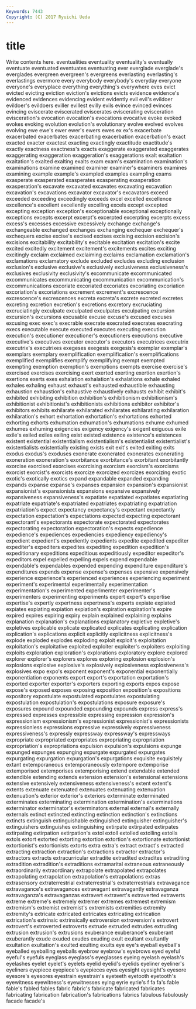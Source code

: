 ```yaml
---
Keywords: 7443 
Copyright: (C) 2017 Ryuichi Ueda
---
```


# title

Write contents here.
 eventualities eventuality eventuality's
eventually eventuate eventuated eventuates eventuating ever everglade everglade's everglades evergreen
evergreen's evergreens everlasting everlasting's everlastings evermore every everybody everybody's everyday
everyone everyone's everyplace everything everything's everywhere eves evict evicted evicting
eviction eviction's evictions evicts evidence evidence's evidenced evidences evidencing evident
evidently evil evil's evildoer evildoer's evildoers eviller evillest evilly evils
evince evinced evinces evincing eviscerate eviscerated eviscerates eviscerating evisceration evisceration's
evocation evocation's evocations evocative evoke evoked evokes evoking evolution evolution's
evolutionary evolve evolved evolves evolving ewe ewe's ewer ewer's ewers
ewes ex ex's exacerbate exacerbated exacerbates exacerbating exacerbation exacerbation's exact
exacted exacter exactest exacting exactingly exactitude exactitude's exactly exactness exactness's
exacts exaggerate exaggerated exaggerates exaggerating exaggeration exaggeration's exaggerations exalt exaltation
exaltation's exalted exalting exalts exam exam's examination examination's examinations examine
examined examiner examiner's examiners examines examining example example's exampled examples
exampling exams exasperate exasperated exasperates exasperating exasperation exasperation's excavate excavated
excavates excavating excavation excavation's excavations excavator excavator's excavators exceed exceeded
exceeding exceedingly exceeds excel excelled excellence excellence's excellent excellently excelling
excels except excepted excepting exception exception's exceptionable exceptional exceptionally exceptions
excepts excerpt excerpt's excerpted excerpting excerpts excess excess's excesses excessive
excessively exchange exchange's exchangeable exchanged exchanges exchanging exchequer exchequer's exchequers
excise excise's excised excises excising excision excision's excisions excitability excitability's
excitable excitation excitation's excite excited excitedly excitement excitement's excitements excites
exciting excitingly exclaim exclaimed exclaiming exclaims exclamation exclamation's exclamations exclamatory
exclude excluded excludes excluding exclusion exclusion's exclusive exclusive's exclusively exclusiveness
exclusiveness's exclusives exclusivity exclusivity's excommunicate excommunicated excommunicates excommunicating excommunication excommunication's
excommunications excoriate excoriated excoriates excoriating excoriation excoriation's excoriations excrement excrement's
excrescence excrescence's excrescences excreta excreta's excrete excreted excretes excreting excretion
excretion's excretions excretory excruciating excruciatingly exculpate exculpated exculpates exculpating excursion
excursion's excursions excusable excuse excuse's excused excuses excusing exec exec's
execrable execrate execrated execrates execrating execs executable execute executed executes
executing execution execution's executioner executioner's executioners executions executive executive's executives
executor executor's executors executrices executrix executrix's executrixes exegeses exegesis exegesis's
exemplar exemplar's exemplars exemplary exemplification exemplification's exemplifications exemplified exemplifies exemplify
exemplifying exempt exempted exempting exemption exemption's exemptions exempts exercise exercise's
exercised exercises exercising exert exerted exerting exertion exertion's exertions exerts
exes exhalation exhalation's exhalations exhale exhaled exhales exhaling exhaust exhaust's
exhausted exhaustible exhausting exhaustion exhaustion's exhaustive exhaustively exhausts exhibit exhibit's
exhibited exhibiting exhibition exhibition's exhibitionism exhibitionism's exhibitionist exhibitionist's exhibitionists exhibitions
exhibitor exhibitor's exhibitors exhibits exhilarate exhilarated exhilarates exhilarating exhilaration exhilaration's
exhort exhortation exhortation's exhortations exhorted exhorting exhorts exhumation exhumation's exhumations
exhume exhumed exhumes exhuming exigencies exigency exigency's exigent exiguous exile
exile's exiled exiles exiling exist existed existence existence's existences existent
existential existentialism existentialism's existentialist existentialist's existentialists existentially existing exists exit
exit's exited exiting exits exodus exodus's exoduses exonerate exonerated exonerates
exonerating exoneration exoneration's exorbitance exorbitance's exorbitant exorbitantly exorcise exorcised exorcises
exorcising exorcism exorcism's exorcisms exorcist exorcist's exorcists exorcize exorcized exorcizes
exorcizing exotic exotic's exotically exotics expand expandable expanded expanding expands
expanse expanse's expanses expansion expansion's expansionist expansionist's expansionists expansions expansive
expansively expansiveness expansiveness's expatiate expatiated expatiates expatiating expatriate expatriate's expatriated
expatriates expatriating expatriation expatriation's expect expectancy expectancy's expectant expectantly expectation
expectation's expectations expected expecting expectorant expectorant's expectorants expectorate expectorated expectorates
expectorating expectoration expectoration's expects expedience expedience's expediences expediencies expediency expediency's
expedient expedient's expediently expedients expedite expedited expediter expediter's expediters expedites
expediting expedition expedition's expeditionary expeditions expeditious expeditiously expeditor expeditor's expeditors
expel expelled expelling expels expend expendable expendable's expendables expended expending
expenditure expenditure's expenditures expends expense expense's expenses expensive expensively experience
experience's experienced experiences experiencing experiment experiment's experimental experimentally experimentation experimentation's
experimented experimenter experimenter's experimenters experimenting experiments expert expert's expertise expertise's
expertly expertness expertness's experts expiate expiated expiates expiating expiation expiation's
expiration expiration's expire expired expires expiring expiry explain explained explaining
explains explanation explanation's explanations explanatory expletive expletive's expletives explicable explicate
explicated explicates explicating explication explication's explications explicit explicitly explicitness explicitness's
explode exploded explodes exploding exploit exploit's exploitation exploitation's exploitative exploited
exploiter exploiter's exploiters exploiting exploits exploration exploration's explorations exploratory explore
explored explorer explorer's explorers explores exploring explosion explosion's explosions explosive
explosive's explosively explosiveness explosiveness's explosives expo expo's exponent exponent's exponential
exponentially exponentiation exponents export export's exportation exportation's exported exporter exporter's
exporters exporting exports expos expose expose's exposed exposes exposing exposition
exposition's expositions expository expostulate expostulated expostulates expostulating expostulation expostulation's expostulations
exposure exposure's exposures expound expounded expounding expounds express express's expressed
expresses expressible expressing expression expression's expressionism expressionism's expressionist expressionist's expressionists
expressionless expressions expressive expressively expressiveness expressiveness's expressly expressway expressway's expressways
expropriate expropriated expropriates expropriating expropriation expropriation's expropriations expulsion expulsion's expulsions
expunge expunged expunges expunging expurgate expurgated expurgates expurgating expurgation expurgation's
expurgations exquisite exquisitely extant extemporaneous extemporaneously extempore extemporise extemporised extemporises
extemporising extend extendable extended extendible extending extends extension extension's extensional
extensions extensive extensively extensiveness extensiveness's extent extent's extents extenuate extenuated
extenuates extenuating extenuation extenuation's exterior exterior's exteriors exterminate exterminated exterminates
exterminating extermination extermination's exterminations exterminator exterminator's exterminators external external's externally
externals extinct extincted extincting extinction extinction's extinctions extincts extinguish extinguishable
extinguished extinguisher extinguisher's extinguishers extinguishes extinguishing extirpate extirpated extirpates extirpating
extirpation extirpation's extol extoll extolled extolling extolls extols extort extorted
extorting extortion extortion's extortionate extortionist extortionist's extortionists extorts extra extra's
extract extract's extracted extracting extraction extraction's extractions extractor extractor's extractors
extracts extracurricular extradite extradited extradites extraditing extradition extradition's extraditions extramarital
extraneous extraneously extraordinarily extraordinary extrapolate extrapolated extrapolates extrapolating extrapolation extrapolation's
extrapolations extras extrasensory extraterrestrial extraterrestrial's extraterrestrials extravagance extravagance's extravagances extravagant
extravagantly extravaganza extravaganza's extravaganzas extravert extravert's extraverted extraverts extreme extreme's
extremely extremer extremes extremest extremism extremism's extremist extremist's extremists extremities
extremity extremity's extricate extricated extricates extricating extrication extrication's extrinsic extrinsically
extroversion extroversion's extrovert extrovert's extroverted extroverts extrude extruded extrudes extruding
extrusion extrusion's extrusions exuberance exuberance's exuberant exuberantly exude exuded exudes
exuding exult exultant exultantly exultation exultation's exulted exulting exults eye
eye's eyeball eyeball's eyeballed eyeballing eyeballs eyebrow eyebrow's eyebrows eyed
eyeful eyeful's eyefuls eyeglass eyeglass's eyeglasses eyeing eyelash eyelash's eyelashes
eyelet eyelet's eyelets eyelid eyelid's eyelids eyeliner eyeliner's eyeliners eyepiece
eyepiece's eyepieces eyes eyesight eyesight's eyesore eyesore's eyesores eyestrain eyestrain's
eyeteeth eyetooth eyetooth's eyewitness eyewitness's eyewitnesses eying eyrie eyrie's f
fa fa's fable fable's fabled fables fabric fabric's fabricate fabricated
fabricates fabricating fabrication fabrication's fabrications fabrics fabulous fabulously facade facade's

